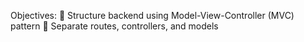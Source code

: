 Objectives:
 Structure backend using Model-View-Controller (MVC) pattern
 Separate routes, controllers, and models

